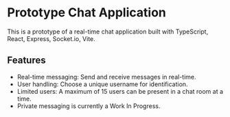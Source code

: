 # Prototype Chat Application
This is a prototype of a real-time chat application built with TypeScript, React, Express, Socket.io, Vite.

## Features
* Real-time messaging: Send and receive messages in real-time.
* User handling: Choose a unique username for identification. 
* Limited users: A maximum of 15 users can be present in a chat room at a time.
* Private messaging is currently a Work In Progress.

<!-- ### Prerequisites
Before you begin, ensure you have met the following requirements:

You have installed Node.js and Yarn.
You have a basic understanding of TypeScript, React, and Socket.io.
 -->

